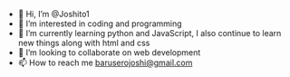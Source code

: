 - 👋 Hi, I’m @Joshito1
- 👀 I’m interested in coding and programming
- 🌱 I’m currently learning python and JavaScript, I also continue to learn new things along with html and css
- 💞️ I’m looking to collaborate on web development
- 📫 How to reach me baruserojoshi@gmail.com

